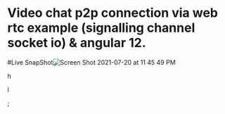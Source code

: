 # Video chat p2p connection via web rtc example (signalling channel socket io) & angular 12.

#Live SnapShot![Screen Shot 2021-07-20 at 11 45 49 PM](https://user-images.githubusercontent.com/24291795/126378975-a98105a9-464c-4528-92d2-254e8db7c549.png)

h



l

;
